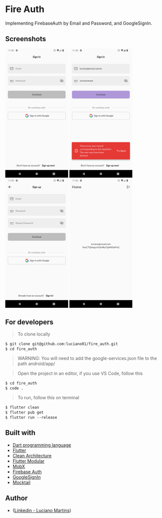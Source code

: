 # Fire Auth
Implementing FirebaseAuth by Email and Password, and GoogleSignIn.

## Screenshots
<p float="left">
  <img width="200" src="https://github.com/luciano01/fire_auth/blob/master/lib/core/assets/SignInPage.png"> <img width="200" src="https://github.com/luciano01/fire_auth/blob/master/lib/core/assets/SignInPageError.png"> <img width="200" src="https://github.com/luciano01/fire_auth/blob/master/lib/core/assets/SignUpPage.png"> <img width="200" src="https://github.com/luciano01/fire_auth/blob/master/lib/core/assets/HomePage.png">
</p>

## For developers
> To clone locally
```
$ git clone git@github.com:luciano01/fire_auth.git
$ cd fire_auth
```
> WARNING: You will need to add the google-services.json file to the path android/app/

> Open the project in an editor, if you use VS Code, follow this
```
$ cd fire_auth
$ code .
```

> To run, follow this on terminal
```
$ flutter clean
$ flutter pub get
$ flutter run --release
```

## Built with
- [Dart programming language](https://dart.dev/)
- [Flutter](https://flutter.dev/)
- [Clean Architecture](https://blog.cleancoder.com/uncle-bob/2012/08/13/the-clean-architecture.html)
- [Flutter Modular](https://pub.dev/packages/flutter_modular)
- [MobX](https://pub.dev/packages/mobx)
- [Firebase Auth](https://pub.dev/packages/firebase_auth)
- [GoogleSignIn](https://pub.dev/packages/google_sign_in)
- [Mocktail](https://pub.dev/packages/mocktail)

## Author
- ([Linkedin - Luciano Martins](https://br.linkedin.com/in/luciano01))
